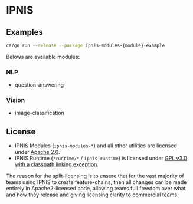 # IPNIS

## Examples

```bash
cargo run --release --package ipnis-modules-{module}-example
```

Belows are available modules:

### NLP

* question-answering

### Vision

* image-classification

## License

* IPNIS Modules (`ipnis-modules-*`) and all other utilities are licensed under [Apache 2.0](LICENSE-APACHE2).
* IPNIS Runtime (`/runtime/*` / `ipnis-runtime`) is licensed under [GPL v3.0 with a classpath linking exception](LICENSE-GPL3).

The reason for the split-licensing is to ensure that for the vast majority of teams using IPNIS to create feature-chains, then all changes can be made entirely in Apache2-licensed code, allowing teams full freedom over what and how they release and giving licensing clarity to commercial teams.
